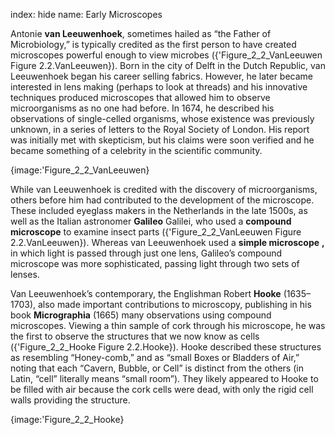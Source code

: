 index: hide
name: Early Microscopes

Antonie  **van Leeuwenhoek**, sometimes hailed as “the Father of Microbiology,” is typically credited as the first person to have created microscopes powerful enough to view microbes ({'Figure_2_2_VanLeeuwen Figure 2.2.VanLeeuwen}). Born in the city of Delft in the Dutch Republic, van Leeuwenhoek began his career selling fabrics. However, he later became interested in lens making (perhaps to look at threads) and his innovative techniques produced microscopes that allowed him to observe microorganisms as no one had before. In 1674, he described his observations of single-celled organisms, whose existence was previously unknown, in a series of letters to the Royal Society of London. His report was initially met with skepticism, but his claims were soon verified and he became something of a celebrity in the scientific community.


{image:'Figure_2_2_VanLeeuwen}
        

While van Leeuwenhoek is credited with the discovery of microorganisms, others before him had contributed to the development of the microscope. These included eyeglass makers in the Netherlands in the late 1500s, as well as the Italian astronomer  **Galileo** Galilei, who used a  **compound microscope** to examine insect parts ({'Figure_2_2_VanLeeuwen Figure 2.2.VanLeeuwen}). Whereas van Leeuwenhoek used a  **simple microscope** **,** in which light is passed through just one lens, Galileo’s compound microscope was more sophisticated, passing light through two sets of lenses.

Van Leeuwenhoek’s contemporary, the Englishman Robert  **Hooke** (1635–1703), also made important contributions to microscopy, publishing in his book  **Micrographia** (1665) many observations using compound microscopes. Viewing a thin sample of cork through his microscope, he was the first to observe the structures that we now know as cells ({'Figure_2_2_Hooke Figure 2.2.Hooke}). Hooke described these structures as resembling “Honey-comb,” and as “small Boxes or Bladders of Air,” noting that each “Cavern, Bubble, or Cell” is distinct from the others (in Latin, “cell” literally means “small room”). They likely appeared to Hooke to be filled with air because the cork cells were dead, with only the rigid cell walls providing the structure.


{image:'Figure_2_2_Hooke}
        
